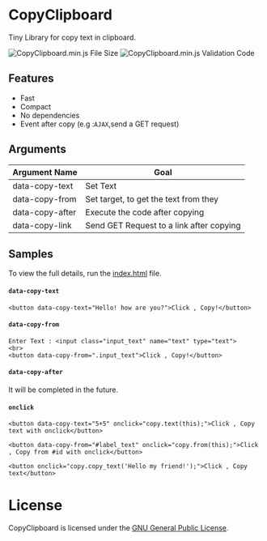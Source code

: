 # CopyClipboard
 Tiny Library for copy text in clipboard.

![CopyClipboard.min.js File Size](https://img.shields.io/badge/Compressed%20Size-2%20KB-blue.svg) ![CopyClipboard.min.js Validation Code](https://img.shields.io/badge/Validation%20Code-Check-green.svg)


## Features 

  - Fast
  - Compact
  - No dependencies
  - Event after copy (e.g :`AJAX`,send a GET request)


## Arguments 

| Argument Name  | Goal |
| ------------- | ------------- |
| data-copy-text  	| Set Text   |
| data-copy-from  | Set target, to get the text from they |
| data-copy-after  | Execute the code after copying |
| data-copy-link  | Send GET Request to a link after copying |

## Samples

To view the full details, run the [index.html](https://thomas-carlson.github.io/CopyClipboardJs/) file.

#### `data-copy-text`
```
<button data-copy-text="Hello! how are you?">Click , Copy!</button>
```
#### `data-copy-from`
```
Enter Text : <input class="input_text" name="text" type="text">
<br>
<button data-copy-from=".input_text">Click , Copy!</button>
```
#### `data-copy-after`
It will be completed in the future.


#### `onclick`
```
<button data-copy-text="5+5" onclick="copy.text(this);">Click , Copy text with onclick</button>
```
```
<button data-copy-from="#label_text" onclick="copy.from(this);">Click , Copy from #id with onclick</button>
```
```
<button onclick="copy.copy_text('Hello my friend!');">Click , Copy text</button>
```

# License

CopyClipboard is licensed under the [GNU General Public License](https://github.com/thomas-carlson/CopyClipboardJs/blob/master/LICENSE).


